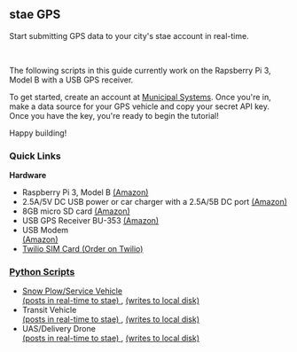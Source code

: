 <h2> stae GPS </h2>

<p> Start submitting GPS data to your city's stae account in real-time. </p> <br>

The following scripts in this guide currently work on the Rapsberry Pi 3, Model B with a USB GPS receiver.<br>

To get started, create an account at <a href="https://municipal.systems" target="_blank"> Municipal Systems</a>. Once you're in, make a data source for your GPS vehicle and copy your secret API key. Once you have the key, you're ready to begin the tutorial!<br>

Happy building! <br>

<h3> Quick Links </h3>

<b> Hardware </b>
<ul>
<li>Raspberry Pi 3, Model B <a href="https://www.amazon.com/Raspberry-Pi-RASPBERRYPI3-MODB-1GB-Model-Motherboard/dp/B01CD5VC92" target="_blank"> (Amazon) </a> </li>
<li> 2.5A/5V DC USB power or car charger with a 2.5A/5B DC port <a href="https://www.amazon.com/Hardwire-Micro-Supply-Raspberry-DURAGADGET/dp/B008OVL4E8" target="_blank"> (Amazon) </a> </li>	
<li>8GB micro SD card <a href="https://www.amazon.com/SanDisk-MicroSDHC-Standard-Packaging-SDSDQUAN-008G-G4A/dp/B00M55C0VU/ref=sr_1_3?s=electronics&ie=UTF8&qid=1517947886&sr=1-3&keywords=micro+sd+card+8gb" target="_blank"> (Amazon) </a> </li>
<li> USB GPS Receiver BU-353 <a href="https://www.amazon.com/GlobalSat-BU-353-S4-USB-Receiver-Black/dp/B008200LHW" target="_blank"> (Amazon)</a> </li>
<li> USB Modem </li> <a href="https://www.amazon.com/Unlocked-Huawei-E397u-53-Worldwide-Required/dp/B01M0JY15V" target="_blank"> (Amazon)
<li> Twilio SIM Card <a href="https://www.twilio.com/wireless/pricing" target="_blank"> (Order on Twilio) </li>
</ul> 

<h3> Python Scripts </h3>
<ul>
<li>Snow Plow/Service Vehicle <br> <a href="https://github.com/cpenalosa/staeGPS/blob/master/plow-POST-service-vehicle.py" target="_blank">(posts in real-time to stae) </a> , <a href="https://github.com/cpenalosa/staeGPS/blob/master/plow-local-service-vehicle.py" target="_blank">(writes to local disk)</a> </li>
<li>Transit Vehicle <br> <a href="https://github.com/cpenalosa/staeGPS/blob/master/subway-POST-transit-vehicle.py" target="_blank">(posts in real-time to stae) </a> , <a href="https://github.com/cpenalosa/staeGPS/blob/master/subway-local-transit-vehicle.py" target="_blank">(writes to local disk)</a></li>
<li>UAS/Delivery Drone <br> <a href="https://github.com/cpenalosa/staeGPS/blob/master/dDrone-POST-UAS.py" target="_blank">(posts in real-time to stae) </a> , <a href="https://github.com/cpenalosa/staeGPS/blob/master/dDrone-local-UAS.py" target="_blank">(writes to local disk)</a></li>
</ul>